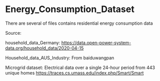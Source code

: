 # Energy_Consumption_Dataset
There are several of files contains residential energy consumption data

Source:

household_data_Germany:
https://data.open-power-system-data.org/household_data/2020-04-15 

Household_data_AUS_Industry: From baiduwangpan

Microgrid dataset:
Electrical data over a single 24-hour period from 443 unique homes
https://traces.cs.umass.edu/index.php/Smart/Smart
